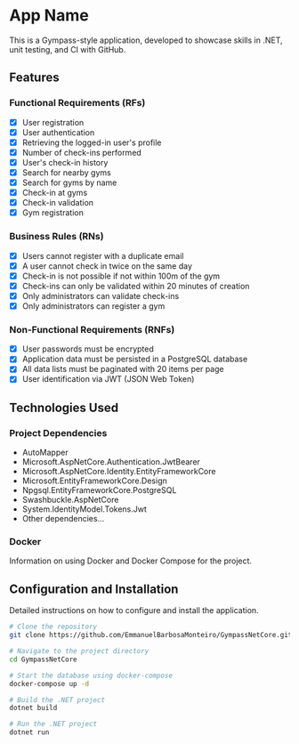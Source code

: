 # App Name

This is a Gympass-style application, developed to showcase skills in .NET, unit testing, and CI with GitHub.

## Features

### Functional Requirements (RFs)

- [x] User registration
- [x] User authentication
- [x] Retrieving the logged-in user's profile
- [x] Number of check-ins performed
- [x] User's check-in history
- [x] Search for nearby gyms
- [x] Search for gyms by name
- [x] Check-in at gyms
- [x] Check-in validation
- [x] Gym registration

### Business Rules (RNs)

- [x] Users cannot register with a duplicate email
- [x] A user cannot check in twice on the same day
- [x] Check-in is not possible if not within 100m of the gym
- [x] Check-ins can only be validated within 20 minutes of creation
- [x] Only administrators can validate check-ins
- [x] Only administrators can register a gym

### Non-Functional Requirements (RNFs)

- [x] User passwords must be encrypted
- [x] Application data must be persisted in a PostgreSQL database
- [x] All data lists must be paginated with 20 items per page
- [x] User identification via JWT (JSON Web Token)

## Technologies Used

### Project Dependencies

- AutoMapper
- Microsoft.AspNetCore.Authentication.JwtBearer
- Microsoft.AspNetCore.Identity.EntityFrameworkCore
- Microsoft.EntityFrameworkCore.Design
- Npgsql.EntityFrameworkCore.PostgreSQL
- Swashbuckle.AspNetCore
- System.IdentityModel.Tokens.Jwt
- Other dependencies...

### Docker

Information on using Docker and Docker Compose for the project.

## Configuration and Installation

Detailed instructions on how to configure and install the application.

```bash
# Clone the repository
git clone https://github.com/EmmanuelBarbosaMonteiro/GympassNetCore.git

# Navigate to the project directory
cd GympassNetCore

# Start the database using docker-compose
docker-compose up -d

# Build the .NET project
dotnet build

# Run the .NET project
dotnet run
```
